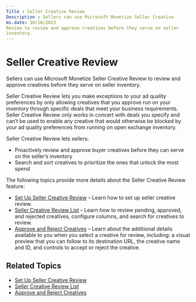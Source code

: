 ```yaml
---
Title : Seller Creative Review
Description : Sellers can use Microsoft Monetize Seller Creative
ms.date: 10/28/2023
Review to review and approve creatives before they serve on seller
inventory.
---
```



# Seller Creative Review



Sellers can use Microsoft Monetize Seller Creative
Review to review and approve creatives before they serve on seller
inventory.

Seller Creative Review lets you make exceptions to your ad quality
preferences by only allowing creatives that you approve run on your
inventory through specific deals that meet your business requirements.
Seller Creative Review only works in concert with deals you specify and
can’t be used to enable any creative that would otherwise be blocked by
your ad quality preferences from running on open exchange inventory.

>

Seller Creative Review lets sellers:

- Proactively review and approve buyer creatives before they can serve
  on the seller’s inventory
- Search and sort creatives to prioritize the ones that unlock the most
  spend



>

The following topics provide more details about the Seller Creative
Review feature:

- <a href="set-up-seller-creative-review.md" class="xref"
  title="Currently, sellers can review and approve creatives within the Political category before they serve on seller inventory. In the future, Xandr will support seller review of additional categories.">Set
  Up Seller Creative Review</a> – Learn how to set up seller creative
  review.
- <a href="seller-creative-review-list.md" class="xref"
  title="The Seller Creative Review window lets sellers review a list of pending, approved, and rejected creatives, configure list columns, search for creatives to review, and open creatives in a side pane for more details.">Seller
  Creative Review List</a> – Learn how to review pending, approved, and
  rejected creatives, configure columns, and search for creatives to
  review.
- <a href="approve-and-reject-creatives.md" class="xref"
  title="Sellers can open each creative in a side pane to preview the creative, click through to its destination URL, see important creative details, and accept or reject the creative.">Approve
  and Reject Creatives</a> – Learn about the additional details
  available to you when you select a creative for review, including: a
  visual preview that you can follow to its destination URL, the
  creative name and ID, and controls to accept or reject the creative.



>

## Related Topics

- <a href="set-up-seller-creative-review.md" class="xref"
  title="Currently, sellers can review and approve creatives within the Political category before they serve on seller inventory. In the future, Xandr will support seller review of additional categories.">Set
  Up Seller Creative Review</a>
- <a href="seller-creative-review-list.md" class="xref"
  title="The Seller Creative Review window lets sellers review a list of pending, approved, and rejected creatives, configure list columns, search for creatives to review, and open creatives in a side pane for more details.">Seller
  Creative Review List</a>
- <a href="approve-and-reject-creatives.md" class="xref"
  title="Sellers can open each creative in a side pane to preview the creative, click through to its destination URL, see important creative details, and accept or reject the creative.">Approve
  and Reject Creatives</a>






